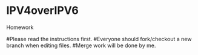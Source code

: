 # IPV4overIPV6
Homework

#Please read the instructions first.
#Everyone should fork/checkout a new branch when editing files.
#Merge work will be done by me.

